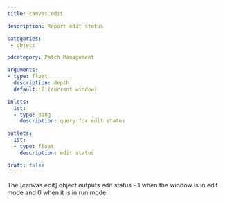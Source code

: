 ```yaml
---
title: canvas.edit

description: Report edit status

categories:
 - object

pdcategory: Patch Management

arguments:
- type: float
  description: depth
  default: 0 (current window)

inlets:
  1st:
  - type: bang
    description: query for edit status

outlets:
  1st:
  - type: float
    description: edit status

draft: false
---
```


The [canvas.edit] object outputs edit status - 1 when the window is in edit mode and 0 when it is in run mode.